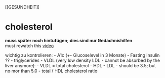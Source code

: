 [[GESUNDHEIT]]

# cholesterol  
**muss später noch hintufügen; dies sind nur Gedächnishilfen**  
must rewatch this [video](https://www.youtube.com/watch?v=sY48qLl9ZzE)  

wichtig zu kontrolieren:
    - A1c  (+- Glucoselevel in 3 Monate)
    - Fasting insulin ??
    - triglycerides
    - VLDL (very low density LDL - cannot be absorbed by the liver anymore):
        - VLDL = total cholesterol - HDL - LDL
        - should be 3.5; but no mor than 5.0
    - total / HDL cholesterol ratio
